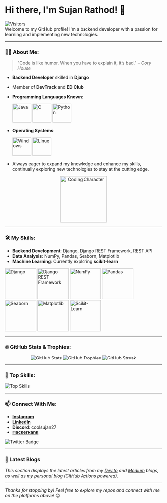 # Hi there, I'm Sujan Rathod! 👋

![Visitors](https://visitor-badge.glitch.me/badge?page_id=Sujan-coder-sudo)  
Welcome to my GitHub profile! I'm a backend developer with a passion for learning and implementing new technologies.

---

### 👨‍💻 About Me:

> "Code is like humor. When you have to explain it, it’s bad." – *Cory House*

- **Backend Developer** skilled in **Django**
- Member of **DevTrack** and **ED Club**
- **Programming Languages Known**:
  
  <p align="left">
    <img src="https://img.icons8.com/color/96/000000/java-coffee-cup-logo.png" alt="Java" width="60" height="60"/>
    <img src="https://img.icons8.com/color/96/000000/c-programming.png" alt="C" width="60" height="60"/>
    <img src="https://img.icons8.com/color/96/000000/python.png" alt="Python" width="60" height="60"/>
  </p>

- **Operating Systems**:
  
  <p align="left">
    <img src="https://img.icons8.com/color/96/000000/windows-10.png" alt="Windows" width="60" height="60"/>
    <img src="https://img.icons8.com/color/96/000000/linux.png" alt="Linux" width="60" height="60"/>
  </p>

- Always eager to expand my knowledge and enhance my skills, continually exploring new technologies to stay at the cutting edge.

<p align="center">
  <img src="https://img.icons8.com/clouds/100/000000/code.png" alt="Coding Character" width="150"/>
</p>

---

### 🛠 My Skills:
- **Backend Development**: Django, Django REST Framework, REST API
- **Data Analysis**: NumPy, Pandas, Seaborn, Matplotlib
- **Machine Learning**: Currently exploring **scikit-learn**

<p align="left">
  <img src="https://img.icons8.com/color/96/000000/django.png" alt="Django" width="100" height="100"/>
  <img src="https://img.icons8.com/color/96/000000/api.png" alt="Django REST Framework" width="100" height="100"/> <!-- API icon as a placeholder for Django REST Framework -->
  <img src="https://img.icons8.com/color/96/000000/numpy.png" alt="NumPy" width="100" height="100"/>
  <img src="https://img.icons8.com/color/96/000000/pandas.png" alt="Pandas" width="100" height="100"/>
  <img src="https://img.icons8.com/color/96/000000/combo-chart.png" alt="Seaborn" width="100" height="100"/> <!-- Generic visualization icon for Seaborn -->
  <img src="https://upload.wikimedia.org/wikipedia/commons/8/84/Matplotlib_icon.svg" alt="Matplotlib" width="100" height="100"/>
  <img src="https://upload.wikimedia.org/wikipedia/commons/0/05/Scikit_learn_logo_small.svg" alt="Scikit-Learn" width="100" height="100"/>
</p>





---

### 🔥 GitHub Stats & Trophies:
<p align="center">
  <img src="https://github-readme-stats.vercel.app/api?username=Sujan-coder-sudo&show_icons=true&theme=radical" alt="GitHub Stats" />
  <img src="https://github-profile-trophy.vercel.app/?username=Sujan-coder-sudo&theme=onedark" alt="GitHub Trophies" />
  <img src="https://github-readme-streak-stats.herokuapp.com/?user=Sujan-coder-sudo&theme=radical" alt="GitHub Streak" />
</p>

---

### 🚀 Top Skills:
![Top Skills](https://github-readme-stats.vercel.app/api/top-langs/?username=Sujan-coder-sudo&layout=compact&theme=radical)

---

### 📫 Connect With Me:
- **[Instagram](https://www.instagram.com/itsmesujanr)**
- **[LinkedIn](https://www.linkedin.com/in/sujan-rathod)**
- **Discord**: coolsujan27
- **[HackerRank](https://www.hackerrank.com/sujan_rathod)**

![Twitter Badge](https://img.shields.io/twitter/follow/itsmesujanr?style=social)

---

### 📖 Latest Blogs
<!-- BLOG-POST-LIST:START -->
<!-- BLOG-POST-LIST:END -->

*This section displays the latest articles from my [Dev.to](https://dev.to/) and [Medium](https://medium.com/) blogs, as well as my personal blog (GitHub Actions powered).*

---

*Thanks for stopping by! Feel free to explore my repos and connect with me on the platforms above!* 😊

